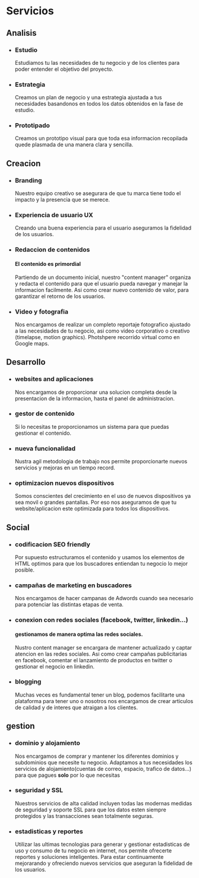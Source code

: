 # Servicios

## Analisis

- ### Estudio
   Estudiamos tu las necesidades de tu negocio y de los clientes para poder entender el objetivo del proyecto.

- ### Estrategia
   Creamos un plan de negocio y una estrategia ajustada a tus necesidades basandonos en todos los datos obtenidos en la fase de estudio. 

- ### Prototipado
   Creamos un prototipo visual para que toda esa informacion recopilada quede plasmada de una manera clara y sencilla.  

## Creacion

- ### Branding
   Nuestro equipo creativo se asegurara de que tu marca tiene todo el impacto y la presencia que se merece. 

- ### Experiencia de usuario UX
   Creando una buena experiencia para el usuario aseguramos la fidelidad de los usuarios.

- ### Redaccion de contenidos
   #### El contenido es primordial
   Partiendo de un documento inicial, nuestro "content manager" organiza y redacta el contenido para que el usuario pueda navegar y manejar la informacion facilmente. Asi como crear nuevo contenido de valor, para garantizar el retorno de los usuarios.

- ### Video y fotografia
   Nos encargamos de realizar un completo reportaje fotografico ajustado a las necesidades de tu negocio, asi como video corporativo o creativo (timelapse, motion graphics).
   Photshpere recorrido virtual como en Google maps.


## Desarrollo

- ### websites and aplicaciones
   Nos encargamos de proporcionar una solucion completa desde la presentacion de la informacion, hasta el panel de administracion.
   
- ### gestor de contenido
   Si lo necesitas te proporcionamos un sistema para que puedas gestionar el contenido.

- ### nueva funcionalidad
   Nustra agil metodologia de trabajo nos permite proporcionarte nuevos servicios y mejoras en un tiempo record.

- ### optimizacion nuevos dispositivos
   Somos conscientes del crecimiento en el uso de nuevos dispositivos ya sea movil o grandes pantallas. Por eso nos aseguramos de que tu website/aplicacion este optimizada para todos los dispositivos.


## Social

- ### codificacion SEO friendly
   Por supuesto estructuramos el contenido y usamos los elementos de HTML optimos para que los buscadores entiendan tu negocio lo mejor posible.

- ### campañas de marketing en buscadores
   Nos encargamos de hacer campanas de Adwords cuando sea necesario para potenciar las distintas etapas de venta.

- ### conexion con redes sociales (facebook, twitter, linkedin...)
   #### gestionamos de manera optima las redes sociales.
   Nustro content manager se encargara de mantener actualizado y captar atencion en las redes sociales.
   Asi como crear campañas publicitarias en facebook, comentar el lanzamiento de productos en twitter o gestionar el negocio en linkedin. 

- ### blogging
   Muchas veces es fundamental tener un blog, podemos facilitarte una plataforma para tener uno o nosotros nos encargamos de crear articulos de calidad y de interes que atraigan a los clientes.


## gestion

- ### dominio y alojamiento
   Nos encargamos de comprar y mantener los diferentes dominios y subdominios que necesite tu negocio.
   Adaptamos a tus necesidades los servicios de alojamiento(cuentas de correo, espacio, trafico de datos...) para que pagues **solo** por lo que necesitas

- ### seguridad y SSL
   Nuestros servicios de alta calidad incluyen todas las modernas medidas de seguridad y soporte SSL para que los datos esten siempre protegidos y las transacciones sean totalmente seguras.

- ### estadisticas y reportes
   Utilizar las ultimas tecnologias para generar y gestionar estadisticas de uso y consumo de tu negocio en internet, nos permite ofrecerte reportes y soluciones inteligentes. Para estar continuamente mejorarando y ofreciendo nuevos servicios que aseguran la fidelidad de los usuarios.
